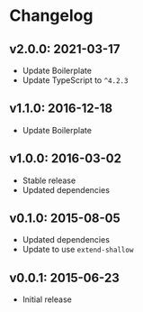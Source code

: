 # Changelog

## v2.0.0: 2021-03-17

- Update Boilerplate
- Update TypeScript to `^4.2.3`

## v1.1.0: 2016-12-18

- Update Boilerplate

## v1.0.0: 2016-03-02

- Stable release
- Updated dependencies

## v0.1.0: 2015-08-05

- Updated dependencies
- Update to use `extend-shallow`

## v0.0.1: 2015-06-23

- Initial release
